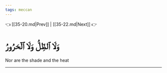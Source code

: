 ```yaml
---
tags: meccan
---
```


👈 [[35-20.md|Prev]] | [[35-22.md|Next]] 👉

# وَلَا ٱلظِّلُّ وَلَا ٱلۡحَرُورُ

Nor are the shade and the heat

---

